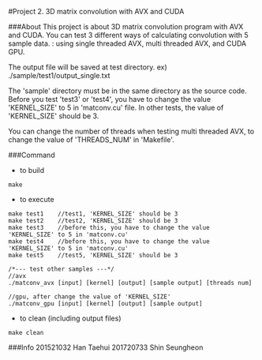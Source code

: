 #Project 2. 3D matrix convolution with AVX and CUDA

###About
This project is about 3D matrix convolution program with AVX and CUDA. 
You can test 3 different ways of calculating convolution with 5 sample data. : using single threaded AVX, multi threaded AVX, and CUDA GPU.

The output file will be saved at test directory.
ex) ./sample/test1/output_single.txt

The 'sample' directory must be in the same directory as the source code.
Before you test 'test3' or 'test4', you have to change the value 'KERNEL_SIZE' to 5 in 'matconv.cu' file. In other tests, the value of 'KERNEL_SIZE' should be 3.

You can change the number of threads when testing multi threaded AVX, to change the value of 'THREADS_NUM' in 'Makefile'.

###Command
* to build
```
make
```
* to execute
```
make test1    //test1, 'KERNEL_SIZE' should be 3
make test2    //test2, 'KERNEL_SIZE' should be 3
make test3    //before this, you have to change the value 'KERNEL_SIZE' to 5 in 'matconv.cu'
make test4    //before this, you have to change the value 'KERNEL_SIZE' to 5 in 'matconv.cu'
make test5    //test5, 'KERNEL_SIZE' should be 3

/*--- test other samples ---*/
//avx
./matconv_avx [input] [kernel] [output] [sample output] [threads num]

//gpu, after change the value of 'KERNEL_SIZE'
./matconv_gpu [input] [kernel] [output] [sample output]
```
* to clean (including output files)
```
make clean
```
###Info
201521032 Han Taehui
201720733 Shin Seungheon